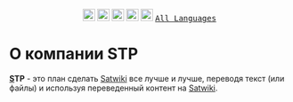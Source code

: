 <p align="center"><a href = "/README.md"><kbd><img alt="简体中文" title="简体中文" src="https://cdn.staticaly.com/gh/hjnilsson/country-flags/master/svg/cn.svg" width="22"></kbd></a> <a href = "/i18n/README/README-en.md"><kbd><img alt="English" title="English" src="https://cdn.staticaly.com/gh/hjnilsson/country-flags/master/svg/gb.svg" width="22"></kbd></a> <a href = "/i18n/README/README-fr.md"><kbd><img alt="Français" title="Français" src="https://cdn.staticaly.com/gh/hjnilsson/country-flags/master/svg/fr.svg" width="22"></kbd></a> <a href = "/i18n/README/README-jp.md"><kbd><img alt="日本語" title="日本語" src="https://cdn.staticaly.com/gh/hjnilsson/country-flags/master/svg/jp.svg" width="22"></kbd></a> <a href = "/i18n/README/README-ru.md"><kbd><img alt="Русский" title="Русский" src="https://cdn.staticaly.com/gh/hjnilsson/country-flags/master/svg/ru.svg" width="22"></kbd></a> <a href = "/i18n/README/langs.md"><kbd>All Languages</kbd></a></p>

# О компании STP

**[S](https://sat.huijiwiki.com/)TP** - это план сделать [Satwiki](https://sat.huijiwiki.com/) все лучше и лучше, переводя текст (или файлы) и используя переведенный контент на [Satwiki](https://sat.huijiwiki.com/).
